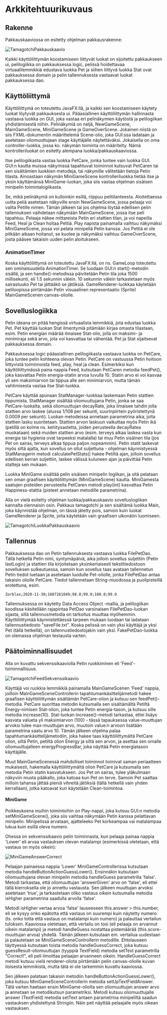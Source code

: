 # Arkkitehtuurikuvaus

## Rakenne

Pakkauskaaviossa on esitetty ohjelman pakkausrakenne:

![TamagotchiPakkauskaavio](https://user-images.githubusercontent.com/73843204/101286776-bdbcab00-37ec-11eb-94a0-7d496cb0a924.png)

Kaikki käyttöliittymän koostamiseen liittyvät luokat on sijoitettu pakkaukseen ui, pelilogiikka on pakkauksessa logic, pelissä hoidettavaa virtuaalilemmikkiä edustava luokka Pet ja siihen liittyvä luokka Stat ovat pakkauksessa domain ja pelin tallennuksesta vastaavat luokat pakkauksessa dao.

## Käyttöliittymä

Käyttöliittymä on toteutettu JavaFX:llä, ja kaikki sen koostamiseen käytety luokat löytyvät pakkauksesta ui. Pääasiallinen käyttöliittymän hallinnasta vastaava luokka on GUI, joka vastaa eri pelinäkymien käytöstä ja pelilogiikan yhdistämisestä niihin. Pelinäkymiä on neljä, NewGameScene, MainGameScene, MiniGameScene ja GameOverScene. Jokainen niistä on siis FXML-dokumentin määrittelemä Scene-olio, joka GUI:ssa ladataan ja asetetaan oliomuuttujaan stage käyttäjälle näytettäväksi. Jokaisella on oma controller-luokka, jossa ko. näkymän toiminta on määritelty. Nämä kontrolleriluokat on esitetty alempana luokka/pakkauskaaviossa.

Itse pelilogiikasta vastaa luokka PetCare, jonka tuntee vain luokka GUI. GUI:n kautta muissa näkymissä tapahtuvat toiminnot kutsuvat PetCaren tai sen sisältämien luokkien metodeja, tai näkymille välitetään tietoja Petin tilasta. Ainoastaan näkymän MiniGameScene kontrolleriluokka tietää itse ja yksin käyttämänsä MiniGame-luokan, joka siis vastaa ohjelman sisäisen minipelin toimintalogiikasta.

Se, mikä pelinäkymä on kulloinkin esillä, riippuu pelitilanteesta. Aloitettaessa uutta peliä asetetaan näkyville ensin NewGameScene, jossa pelaaja voi valita Petille nimen. Tämän jälkeen tai jos ohjelma löytää edellisen pelin tallennuksen vaihdetaan näkymään MainGameScene, jossa itse peli tapahtuu. Pelaaja näkee mittareista Petin eri stattien tilan, ja voi napeilla Feed, Heal ja Clean hoitaa Pettiä. Play napista painamalla vaihtuu näkymäksi MiniGameScene, jossa voi pelata minipeliä Petin kanssa. Jos Pettiä ei ole pitkään aikaan hoitanut, se kuolee ja näkymäksi vaihtuu GameOverScene, josta pääsee takaisin uuden pelin aloitukseen.

### AnimationTimer

Koska käyttöliittymä on toteutettu JavaFX:llä, on ns. GameLoop toteutettu sen ominaisuudella AnimationTimer. Se luodaan GUI:n start()-metodin sisällä, ja sen handle()-metodissa päivitetään Petin tila joka 1500 millisekunti, eli 1.5 sekunnin välein. 10 sekunnin välein tarkastetaan myös sairastuuko Pet tai jättääkö se jätöksiä. GameRenderer-luokkaa käytetään peliloopissa piirtämään Petin visuaalinen representaatio (Sprite) MainGameScenen canvas-oliolle.

## Sovelluslogiikka

Pelin ideana on pitää hengissä virtuaalista lemmikkiä, jota edustaa luokka Pet. Pet käyttää luokan Stat ilmentymiä pitämään kirjaa omasta tilastaan, esim. Petin energian määrää ilmaisee Stat-olio, jolla on maksimi- ja minimiraja sekä arvo, jota voi kasvattaa tai vähentää. Pet ja Stat sijaitsevat pakkauksessa domain.

Pakkauksessa logic pääasiallinen pelilogiikasta vastaava luokka on PetCare, joka tuntee pelin kohteena olevan Petin. PetCare on vastuussa Petin hoitoon liittyvistä toiminnoista feed, play, heal ja clean. Esimerkiksi kun käyttöliittymässä paina nappia Feed, kutsutaan PetCaren metodia feedPet(), joka kasvattaa Petin energia-statin arvoa luvulla 10. Statin arvo ei voi kasvaa yli sen maksimiarvon tai tippua alle sen minimiarvon, mutta tämän vahtimisesta vastaa itse Stat-luokka.

PetCare käyttää apunaan StatManager-luokkaa laskemaan Petin stattien tippumista. StatManager sisältää oliomuuttujana Petin, jonka se saa PetCare-luokalta, sekä oliomuuttujan decayRate, joka ilmaisee tahdin jolla stattien arvo laskee (alussa 1/108 per sekunti, suurinpiirtein pyöristettynä 0.0009 per sekunti). Luokan metodeissa annetaan parametrina aika, jolta stattien lasku suoritetaan. Stattien arvon laskuun vaikuttaa myös Petin ikä (petillä on kolme ns. kehitysastetta, joiden perusteella decayRatea muokataan) sekä muiden stattien arvo (esim. terveys alkaa laskea vasta kun energia tai hygienia ovat tarpeeksi matalalla) tai muu Petin sisäinen tila (jos Pet on sairas, terveys alkaa tippua paljon nopeammin). Petin statit laskevat myös siltä ajalta, kun sovellus on ollut suljettuna - ohjelman käynnistyessä StatManagerin metodi calculatePetStats() hakee Petiltä ajan, jolloin sovellus edellisen kerran suljettiin, laskee välissä kuluneen ajan ja päivittää Petin statteja sen mukaan.

Luokka MiniGame sisältää pelin sisäisen minipelin logiikan, ja sitä pelataan sen oman graafisen käyttöliittymän (MiniGameScene) kautta. MiniGamesta saatujen pisteiden perusteella PetCaren metodi play(int) kasvattaa Petin Happiness-stattia (pisteet annetaan metodille parametrina).

Alla on vielä esitetty ohjelman luokka/pakkauskaavio sovelluslogiikan kannalta olennaisin osin. Pakkaus tamagotchi ja sen sisältämä luokka Main, joka käynnistää ohjelman, on tässä jätetty pois, samoin kuin luokat GameRenderer ja Sprite, joita käytetään vain graafisen ulkonäön luomiseen.

![TamagotchiLuokkaPakkauskaavio](https://user-images.githubusercontent.com/73843204/101286820-feb4bf80-37ec-11eb-88e2-0f4c37ff2c1e.png)

## Tallennus

Pakkauksessa dao on Petin tallennuksesta vastaava luokka FilePetDao. Tällä hetkellä Petin nimi, syntymäpäivä, aika jolloin sovellus suljettiin (Petin lastLogin) ja stattien tila kirjoitetaan yksinkertaisesti tekstitiedostoon sovelluksen sulkeutuessa, samoin kun sovellus taas avataan tallennetun Petin tiedot luetaan ja asetetaan luodulle Pet-oliolle, jonka FilePetDao antaa takaisin oliolle PetCare. Tiedot tallennetaan String-muodossa ja puolipisteillä erotettuna, esim. 

```
Zorblax;2020-11-30;1607261049;98.0;99.0;100.0;99.0
```

Tallennuksessa on käytetty Data Access Object -mallia, ja pelilogiikan koodissa käsitellään rajapintaa PetDao varsinaisen FilePetDao-luokan sijasta, sillä tallennusmetodia on tarkoitus muuttaa myöhemmin. Käyttöliittymää käynnistettäessä tarpeen mukaan luodaan tai ladataan tallennustiedosto "saveFile.txt". Koska pelissä on vain yksi käyttäjä ja yksi Pet (tällä hetkellä), on tallennustiedostojakin vain yksi. FakePetDao-luokka on olemassa ohjelman testausta varten.

## Päätoiminnallisuudet

Alla on kuvattu sekvenssikaaviolla Petin ruokkiminen eli 'Feed'-toiminnallisuus.

![TamagotchiFeedSekvenssikaavio](https://user-images.githubusercontent.com/73843204/100790794-a2325880-3418-11eb-8d0b-bca79e6b51e2.png)

Käyttäjä voi ruokkia lemmikkiä painamalla MainGameScenen 'Feed' nappia, joilloin MainGameSceneControllerin tapahtumankäsittelijämetodi hakee graafisen käyttöliittymän sisältämän PetCare-olion ja kutsuu sen feedPet()-metodia. PetCare suorittaa metodin kutsumalla sen sisältämältä Petiltä Energy-nimisen Stat-olion, joka tuntee Petin energia-tason, ja kutsuu sille metodia increase(10). Stat-luokan increase()-metodi tarkastaa, ettei lisäys kasvata valueta yli maksimiarvon (100) - tässä tapauksessa value-muuttujan arvoksi tulee max-muuttujan arvo, muutoin value:n arvoon lisätään parametrina saatu arvo 10. Tämän jälkeen ohjelma palaa tapahtumankäsittelijämetodiin, joka hakee taas käyttöliittymältä PetCare olion, siltä Petin, petiltä olion Energy ja siltä sen arvon, ja asettaa sen omalle oliomuuttujalleen energyProgressBar, joka näyttää Petin energiatason käyttäjälle.

Muut MainGameScenessä mahdolliset toiminnot toimivat saman periaatteen mukaisesti, hakemalla käyttöliittymältä olion PetCare ja kutsumalla sen metodia Petin statin kasvatukseen. Jos Pet on sairas, tulee yläkulmaan näkyviin musta pääkallo, joka katoaa kun Pet on terve. Samoin Pet saattaa milloin tahansa jättää pieniä vihreitä jätöksiä (tällä hetkellä vain yhden kerrallaan), jotka katoavat kun käytetään Clean-toimintoa.

#### MiniGame

Poikkeuksena muihin toimintoihin on Play-nappi, joka kutsuu GUI:n metodia setMiniGameScene(), joka siis vaihtaa näkymään Petin kanssa pelattavan minipelin. Minipelissä arvataan, ajatteleeko Pet korkeampaa vai matalampaa lukua kuin esillä oleva numero.

Ohessa on sekvenssikaavio pelin toiminnasta, kun pelaaja painaa nappia 'Lower' eli arvaa vastauksen olevan matalampi (esimerkissä oletetaan, että vastaus on myös oikein):

![MiniGameAnswerCorrect](https://user-images.githubusercontent.com/73843204/101374045-f83a4c80-38ad-11eb-8367-a053d4e26deb.png)

Pelaajan painaessa nappia 'Lower' MiniGameControllerissa kutsutaan metodia handleButtonActionGuessLower(). Ensinnäkin kutsutaan oliomuuttujana olevan minipelin metodia handleGuess parametrilla 'false'. Metodi tarkastaa, että oliomuuttujan 'answerGiven' arvo on 'false', eli ettei tällä kierroksella ole jo annettu vastausta. Sen jälkeen muuttujan arvoksi asetetaan 'true', ja tarkastetaan oliko vastaus oikein kutsumalla metodia isHigher parametrina saadulla arvolla 'false'.

Metodi isHigher vertaa arvoa 'false' lauseeseen this.answer > this.number, eli se kysyy onko epätotta että vastaus on suurempi kuin näytetty numero (ts. onko totta että vastaus on matalampi kuin numero) ja palauttaa vertailun tuloksen. Kaaviossa oletetaan, että vertailu on tosi (eli pelaaja on arvannut oikein matalampi) ja metodi handleGuess nostattaa pistemäärää (this.score-muuttujan arvoa) yhdellä. Tämän jälkeen kutsutaan em. vertailua uudestaan ja palautetaan se MiniGameSceneControllerin metodille. Ehtolauseen täyttyessä kutsutaan toista metodia handleGuessCorrect, joka kutsuu guessResult-oliomuuttujan (tyyppiä TextField) metodia setText parametrilla "Correct!", eli peli ilmoittaa pelaajan arvanneen oikein. HandleGuessCorrect metodi kutsuu vielä renderer-oliota piirtämään pelin canvas-oliolle kuvan iloisesta lemmikistä, mutta tätä ei ole tarkemmin kuvattu kaaviossa.

Sen jälkeen palataan takaisin metodiin handleButtonActionGuessLower(), joka kutsuu MiniGameSceneControllerin metodia setUpTextFieldAnswer. Tätä varten haetaan ensin MiniGame-oliolta sen oliomuuttujan answer arvo ja annetaan se metodikutsun parametriksi. Metodi kutsuu oliomuuttujalle answer (TextField) metodia setText antaen parametrina minipeliltä saadun vastauksen yhdistettynä Stringiin. Näin peli näyttää pelaajalle myös oikean vastauksen.

